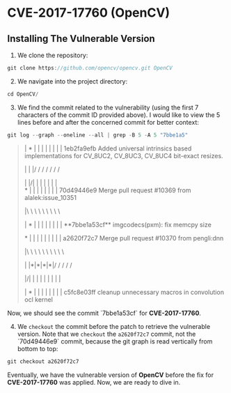 # CVE-2017-17760 (OpenCV)

## Installing The Vulnerable Version

1.  We clone the repository:

```C
git clone https://github.com/opencv/opencv.git OpenCV
```

2.  We navigate into the project directory:

```C
cd OpenCV/
```

3.  We find the commit related to the vulnerability (using the first 7 characters of the commit ID provided above). I would like to view the 5 lines before and after the concerned commit for better context:

```C
git log --graph --oneline --all | grep -B 5 -A 5 "7bbe1a5"
```

> | \* | | | | | | | | 1eb2fa9efb Added universal intrinsics based implementations for CV_8UC2, CV_8UC3, CV_8UC4 bit-exact resizes.
> 
> | | |/ / / / / / /
> 
> | |/| | | | | | |  
> \* | | | | | | | | 70d49446e9 Merge pull request #10369 from alalek:issue_10351
> 
> |\\ \\ \\ \\ \\ \\ \\ \\ \\
> 
> | \* | | | | | | | | \*\*7bbe1a53cf\*\* imgcodecs(pxm): fix memcpy size
> 
> \* | | | | | | | | | a2620f72c7 Merge pull request #10370 from pengli:dnn
> 
> |\\ \\ \\ \\ \\ \\ \\ \\ \\ \\
> 
> | |\*|\*|\*|\*|/ / / / /
> 
> |/| | | | | | | | |
> 
> | \* | | | | | | | | c5fc8e03ff cleanup unnecessary macros in convolution ocl kernel

Now, we should see the commit \`7bbe1a53cf\` for **CVE-2017-17760**.

4.  We `checkout` the commit before the patch to retrieve the vulnerable version. Note that we `checkout` the `a2620f72c7` commit, not the \`70d49446e9\` commit, because the git graph is read vertically from bottom to top:

```C
git checkout a2620f72c7
```

Eventually, we have the vulnerable version of **OpenCV** before the fix for **CVE-2017-17760** was applied. Now, we are ready to dive in.
